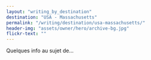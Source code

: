 ```yaml
---
layout: "writing_by_destination"
destination: "USA - Massachusetts"
permalink: "/writing/destination/usa-massachusetts/"
header-img: "assets/owner/hero/archive-bg.jpg"
flickr-text: ""
---
```


Quelques info au sujet de...